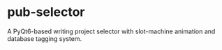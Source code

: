 # pub-selector
A PyQt6-based writing project selector with slot-machine animation and database tagging system.
